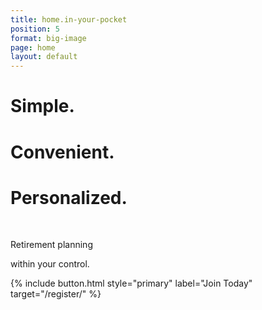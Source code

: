```yaml
---
title: home.in-your-pocket
position: 5
format: big-image
page: home
layout: default
---
```


# Simple.

# Convenient.

# Personalized.

<br/>

Retirement planning

within your control.

{% include button.html style="primary" label="Join Today" target="/register/" %}

<!-- If needed to change the image of the homepage _ replace featureImage.jpeg -->